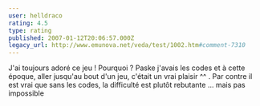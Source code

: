 ```yaml
---
user: helldraco
rating: 4.5
type: rating
published: 2007-01-12T20:06:57.000Z
legacy_url: http://www.emunova.net/veda/test/1002.htm#comment-7310
---
```

J'ai toujours adoré ce jeu ! Pourquoi ? Paske j'avais les codes et à cette époque, aller jusqu'au bout d'un jeu, c'était un vrai plaisir ^^ . Par contre il est vrai que sans les codes, la difficulté est plutôt rebutante ... mais pas impossible